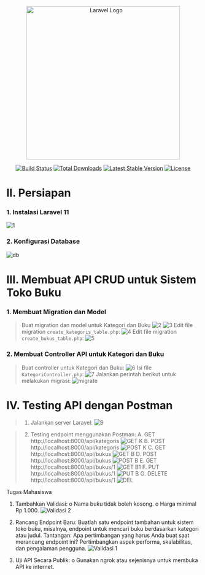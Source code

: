 <p align="center"><a href="https://laravel.com" target="_blank"><img src="https://raw.githubusercontent.com/laravel/art/master/logo-lockup/5%20SVG/2%20CMYK/1%20Full%20Color/laravel-logolockup-cmyk-red.svg" width="400" alt="Laravel Logo"></a></p>

<p align="center">
<a href="https://github.com/laravel/framework/actions"><img src="https://github.com/laravel/framework/workflows/tests/badge.svg" alt="Build Status"></a>
<a href="https://packagist.org/packages/laravel/framework"><img src="https://img.shields.io/packagist/dt/laravel/framework" alt="Total Downloads"></a>
<a href="https://packagist.org/packages/laravel/framework"><img src="https://img.shields.io/packagist/v/laravel/framework" alt="Latest Stable Version"></a>
<a href="https://packagist.org/packages/laravel/framework"><img src="https://img.shields.io/packagist/l/laravel/framework" alt="License"></a>
</p>

# II. Persiapan
### 1. Instalasi Laravel 11
![1](https://github.com/user-attachments/assets/c1d6b853-4c3e-4999-98d8-8f99fed719d4)
### 2. Konfigurasi Database
![db](https://github.com/user-attachments/assets/26166ed8-2342-4bbf-a5c5-e5b5b3797115)
# III. Membuat API CRUD untuk Sistem Toko Buku
### 1. Membuat Migration dan Model
> Buat migration dan model untuk Kategori dan Buku
![2](https://github.com/user-attachments/assets/37b9355f-7720-43fb-98db-163d2a212aa8)
![3](https://github.com/user-attachments/assets/afa32741-dedf-41ae-a9ab-cc17ae3ad034)
> Edit file migration `create_kategoris_table.php`:
![4](https://github.com/user-attachments/assets/a3804506-84db-4aa2-8a2d-ef098ca7e85a)
> Edit file migration `create_bukus_table.php`:
![5](https://github.com/user-attachments/assets/c9f150a2-43cd-43f5-9fb2-b86b18e9ee46)
### 2. Membuat Controller API untuk Kategori dan Buku
> Buat controller untuk Kategori dan Buku:
![6](https://github.com/user-attachments/assets/eaab5917-a752-4974-b7e1-75996f6b13c7)
> Isi file `KategoriController.php`:
![7](https://github.com/user-attachments/assets/32405f87-cf88-42bb-84f6-5d773d252065)
> Jalankan perintah berikut untuk melakukan migrasi:
![migrate](https://github.com/user-attachments/assets/fc8d48c6-139c-4449-96c1-650913bbb44f)

# IV. Testing API dengan Postman
> 1. Jalankan server Laravel:
![9](https://github.com/user-attachments/assets/c55ba7c4-338a-42e0-a58f-cdaf9ed7fab1)

> 2. Testing endpoint menggunakan Postman:
> A.	GET http://localhost:8000/api/kategoris
![GET K](https://github.com/user-attachments/assets/76dc1b19-dd49-438f-9aa1-0eda3ae467f4)
> B. POST http://localhost:8000/api/kategoris
![POST K](https://github.com/user-attachments/assets/09eaf2cb-2cc3-4204-b2eb-03649e4688f2)
> C. GET http://localhost:8000/api/bukus
![GET B](https://github.com/user-attachments/assets/c0a815d2-927a-48c1-b1af-de6c5b464bd4)
> D. POST http://localhost:8000/api/bukus
![POST B](https://github.com/user-attachments/assets/36c90d50-0d49-44a8-85a8-af2465d078cc)
> E. GET http://localhost:8000/api/bukus/1
![GET B1](https://github.com/user-attachments/assets/71134954-b171-448b-9528-dbf152eb6061)
> F. PUT http://localhost:8000/api/bukus/1
![PUT B](https://github.com/user-attachments/assets/e7766fc0-293e-4336-991a-eea5cac37939)
> G. DELETE http://localhost:8000/api/bukus/1
![DEL](https://github.com/user-attachments/assets/b42c9529-01c2-4779-bf50-6b796485562e)

Tugas Mahasiswa
1.	Tambahkan Validasi:
o	Nama buku tidak boleh kosong.
o	Harga minimal Rp 1.000.
![Validasi 2](https://github.com/user-attachments/assets/4d18f3b2-bdf7-4d49-9ce6-ea73e475fdcf)

2.	Rancang Endpoint Baru:
Buatlah satu endpoint tambahan untuk sistem toko buku, misalnya, endpoint untuk mencari buku berdasarkan kategori atau judul. Tantangan: Apa pertimbangan yang harus Anda buat saat merancang endpoint ini? Pertimbangkan aspek performa, skalabilitas, dan pengalaman pengguna.
![Validasi 1](https://github.com/user-attachments/assets/a4413bae-6c7d-4166-a7d5-82f5a3bde78c)

4.	Uji API Secara Publik:
o	Gunakan ngrok atau sejenisnya untuk membuka API ke internet.














